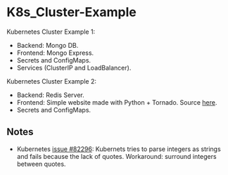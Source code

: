 # K8s_Cluster-Example

Kubernetes Cluster Example 1:
* Backend: Mongo DB.
* Frontend: Mongo Express.
* Secrets and ConfigMaps.
* Services (ClusterIP and LoadBalancer).

Kubernetes Cluster Example 2:
* Backend: Redis Server.
* Frontend: Simple website made with Python + Tornado. Source [here](https://github.com/jfdona23/DevOps-Challenge).
* Secrets and ConfigMaps.

## Notes
* Kubernetes [issue #82296](https://github.com/kubernetes/kubernetes/issues/82296): Kubernets tries to parse integers as strings and fails because the lack of quotes. Workaround: surround integers between quotes.
